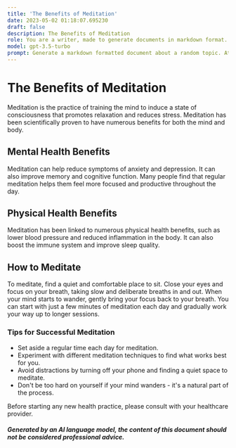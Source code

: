 ```yaml
---
title: 'The Benefits of Meditation'
date: 2023-05-02 01:18:07.695230
draft: false
description: The Benefits of Meditation
role: You are a writer, made to generate documents in markdown format. It is very important that all of the documents you generate are in valid markdown format.
model: gpt-3.5-turbo
prompt: Generate a markdown formatted document about a random topic. At the bottom, include a disclaimer explaining that the document was generated by you. The first line of the document should be the title. Make sure that the entire document is in proper markdown format, using a mix of various tags to make the document visually appealing.
---
```


# The Benefits of Meditation

Meditation is the practice of training the mind to induce a state of consciousness that promotes relaxation and reduces stress. Meditation has been scientifically proven to have numerous benefits for both the mind and body.

## Mental Health Benefits

Meditation can help reduce symptoms of anxiety and depression. It can also improve memory and cognitive function. Many people find that regular meditation helps them feel more focused and productive throughout the day.

## Physical Health Benefits

Meditation has been linked to numerous physical health benefits, such as lower blood pressure and reduced inflammation in the body. It can also boost the immune system and improve sleep quality.

## How to Meditate

To meditate, find a quiet and comfortable place to sit. Close your eyes and focus on your breath, taking slow and deliberate breaths in and out. When your mind starts to wander, gently bring your focus back to your breath. You can start with just a few minutes of meditation each day and gradually work your way up to longer sessions.

### Tips for Successful Meditation

- Set aside a regular time each day for meditation.
- Experiment with different meditation techniques to find what works best for you.
- Avoid distractions by turning off your phone and finding a quiet space to meditate.
- Don't be too hard on yourself if your mind wanders - it's a natural part of the process.

Before starting any new health practice, please consult with your healthcare provider.

##### Generated by an AI language model, the content of this document should not be considered professional advice.